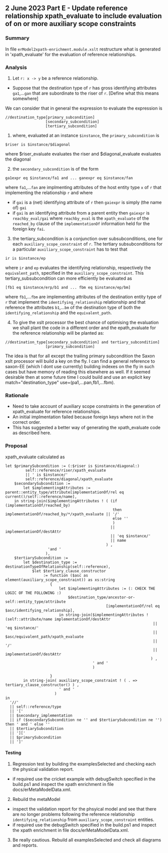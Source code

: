 

## 2 June 2023 Part E - Update reference relationship xpath_evaluate to include evaluation of on or more auxiliary scope constraints

### Summary
In file `erModel2xpath-enrichment.module.xslt` restructure what is generated in 'xpath_evaluate' for the evaluation of reference relationships.

### Analysis
1. Let `r: x -> y` be a reference relationship. 

- Suppose that the destination type of `r` has  gross identifying attributes `ga1`,...`gan` 
that are subordinate to the riser of `r`. [Define what this means somewhere]

We can consider that in general the expression to evaluate the expression is
```
//destination_type[primary_subcondition]
                  [secondary_subcondition]
                  [tertiary_subcondition]
```

1. where, evaluated at an instance `$instance`, the `primary_subcondition` is 
```
$riser is $instance/$diagonal
```
where $riser_evaluate evaluates the riser and $diagonal_evaluate evaluates the diagonal

2. the `secondary_subcondition` is of the form
```
ga1expr eq $instance/fa1 and ... ganexpr eq $instance/fan
```
where `fa1`,...`fan` are implmenting attributes of the host entity type `x` of `r`  that implementing the relationship `r`
and where
- if `gai` is a (net) identifying attribute of `r` then `gaiexpr` is simply (the name of) `gai`
- if `gai` is an identifying attribute from a parent entity then `gaiexpr` is `reachby_eval/gai` where `reachby_eval` is the `xpath_evaluate` of the `reached_by` clause of the `implementationOf` information held for the foreign key `fai`.

3. the tertiary_subcondition is a conjunction over subsubconditions, one for each `auxiliary_scope_constraint` of `r`.
The tertiary subsubconditions for a particular `auxiliary_scope_constraint` has to test that
```
ir is $instance/ep
```
where `ir` and  `ep` evaluates the identifying relationship, respectively the `equivalent_path`, specified in the `auxiliary_scope_constraint`. This tertiary_subsubcondition can more efficiently be evaluated as
```
[fb1 eq $instance/erp/b1 and ... fbm eq $instance/ep/bm]
```
where `fb1`,...`fbm` are implementing attributes of the destination entity type of `r`  that implement the `identifying_relationship` relationship and that reference the attributes `b1`,...`bm` of the destination type of both the `identifying_relationship` and the `equivalent_path`.

4. To give the xslt processor the best chance of optimising the evaluation we shall plant the code in a different order and the epath_evaluate for the reference relationship will be planted as:
```
//destination_type[secondary_subcondition] and tertiary_subcondition]
                  [primary_subcondition]
```
The idea is that for all except the trailing primary subcondition the Saxon xslt processor will build a key on the fly.  I can find a general reference to saxon-EE (which I dont use currently) building indexes on the fly in such cases but have memory of reading this elsewhere as well.  If it seemed desirable then at some future time I could build and use an explicit key match="destination_type" use=(pa1,...pan,fb1,...fbm).

### Rationale
- Need to take account of auxiliary scope constraints in the generation of xpath_evaluate for reference relationships.
- An initial implmentation failed because foreign keys where not in the correct order.
- This has suggested a better way of generating the xpath_evaluate code as described here.

### Proposal

xpath_evaluate calculated as

```
let $primarySubcondition := (:$riser is $instance/diagonal:)
         self::reference/riser/xpath_evaluate
         || ' is $instance/'
         self::reference/diagonal/xpath_evaluate
    $secondarySubcondition := 
		let $implementingAttributes := parent::entity_type/attribute[implementationOf/rel eq current()/self::reference/name],
    in string-join($implementingAttributes ! ( (if (implementationOf/reached_by)
                                                then implementationOf/reached_by/*/xpath_evaluate || '/'
                                                else ''
                                                )
                                               || implementationOf/destAttr 
                                               || 'eq $instance/' 
                                               || name
                                             ) ,
                   'and ' 
                  ),
    $tertiarySubcondition :=
	    let $destination_type := destinationTypeOfRelationship(self::reference),
	        $let $tertiary_clause_constructor
	             := function ($asc as element(auxiliary_scope_constraint)) as xs:string
	                {
	                  	let $implementingAttributes := (: CHECK THE LOGIC OF THE FOLLOWING :)
	                        $destination_type/ancestor-or-self::entity_type/attribute
	                  	                     [implementationOf/rel eq $asc/identifying_relationship],
	                  	in string-join($implementingAttributes ! (self::attribute/name implementationOf/destAttr 
	                  										      || 'eq $instance/'
	                  	                                          ||  $asc/equivalent_path/xpath_evaluate
	                  	                                          || '/' 
	                  	                                          || implementationOf/destAttr
	                  	                                         ) ,
	                                   ' and ' 
	                                   )

	                }
	    in string-join( auxiliary_scope_constraint ! ( . => tertiary_clause_constructor() ) ,
	    	            ' and '
	    	          )
in 
  '//'
  || self::reference/type
  || '['
  || $secondary_implementation
  || if ($secondarySubcondition ne '' and $tertiarySubcondition ne '') then ' and ' else ''
  || $tertiarySubcondition
  || ']['
  || $primarySubcondition 
  || ']'

``` 


#### Testing
1. Regression test by building the examplesSelected and checking each the physical validation report.
- if required use the cricket example with debugSwitch specified in the build.ps1 and inspect the xpath enrichment in file docs/erMetaModelData.xml.
2. Rebuild the metaModel
- inspect the validation report for the phsyical model and see that there are no longer problems following the reference relationship
`identifying_relationship` from `auxiliary_scope_constraint` entities.
- if required use the debugSwitch specified in the build.ps1 and inspect the xpath enrichment in file docs/erMetaModelData.xml.
3. Be really cautious. Rebuild all examplesSelected and check all diagrams and reports.